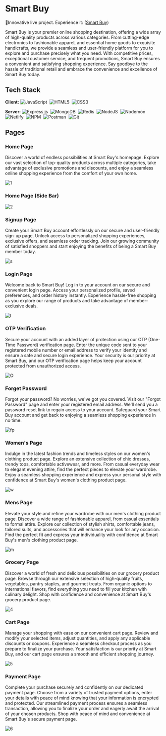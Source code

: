 # Smart Buy 
🍁Innovative live project. Experience it: ([Smart Buy](https://smart-buy-frontend.vercel.app/))

Smart Buy is your premier online shopping destination, offering a wide array of high-quality products across various categories. From cutting-edge electronics to fashionable apparel, and essential home goods to exquisite handicrafts, we provide a seamless and user-friendly platform for you to explore and purchase precisely what you need. With competitive prices, exceptional customer service, and frequent promotions, Smart Buy ensures a convenient and satisfying shopping experience. Say goodbye to the hassle of traditional retail and embrace the convenience and excellence of Smart Buy today.

## Tech Stack

**Client:** 
![JavaScript](https://img.shields.io/badge/javascript-%23323330.svg?style=for-the-badge&logo=javascript&logoColor=%23F7DF1E)&nbsp;
![HTML5](https://img.shields.io/badge/html5-%23E34F26.svg?style=for-the-badge&logo=html5&logoColor=white)&nbsp;
![CSS3](https://img.shields.io/badge/css3-%231572B6.svg?style=for-the-badge&logo=css3&logoColor=white)&nbsp;

**Server:** 
![Express.js](https://img.shields.io/badge/express.js-%23404d59.svg?style=for-the-badge&logo=express&logoColor=%2361DAFB)&nbsp;
![MongoDB](https://img.shields.io/badge/MongoDB-%234ea94b.svg?style=for-the-badge&logo=mongodb&logoColor=white)&nbsp;
![Redis](https://img.shields.io/badge/redis-%23DD0031.svg?style=for-the-badge&logo=redis&logoColor=white)&nbsp;
![NodeJS](https://img.shields.io/badge/node.js-6DA55F?style=for-the-badge&logo=node.js&logoColor=white)&nbsp;
![Nodemon](https://img.shields.io/badge/NODEMON-%23323330.svg?style=for-the-badge&logo=nodemon&logoColor=%BBDEAD)&nbsp;
![Netlify](https://img.shields.io/badge/netlify-%23000000.svg?style=for-the-badge&logo=netlify&logoColor=#00C7B7)&nbsp;
![NPM](https://img.shields.io/badge/NPM-%23CB3837.svg?style=for-the-badge&logo=npm&logoColor=white)&nbsp;
![Postman](https://img.shields.io/badge/Postman-FF6C37?style=for-the-badge&logo=postman&logoColor=white)&nbsp;
![Git](https://img.shields.io/badge/git-%23F05033.svg?style=for-the-badge&logo=git&logoColor=white)&nbsp;
&nbsp;

## Pages
### Home Page
Discover a world of endless possibilities at Smart Buy's homepage. Explore our vast selection of top-quality products across multiple categories, take advantage of exclusive promotions and discounts, and enjoy a seamless online shopping experience from the comfort of your own home.


![1](https://github.com/kirti136/SmartBuy-Amazon/assets/75576920/90bd806a-48a2-4f04-8d45-440c44c03985)

### Home Page (Side Bar)
![2](https://github.com/kirti136/SmartBuy-Amazon/assets/75576920/6d233e46-bf10-4a4a-ba03-e1220e9f92c5)

### Signup Page
Create your Smart Buy account effortlessly on our secure and user-friendly sign-up page. Unlock access to personalized shopping experiences, exclusive offers, and seamless order tracking. Join our growing community of satisfied shoppers and start enjoying the benefits of being a Smart Buy member today.

![s](https://github.com/kirti136/SmartBuy-Amazon/assets/75576920/d928e455-8720-4b7a-bd58-e4f70c1c6368)

### Login Page
Welcome back to Smart Buy! Log in to your account on our secure and convenient login page. Access your personalized profile, saved preferences, and order history instantly. Experience hassle-free shopping as you explore our range of products and take advantage of member-exclusive deals.

![l](https://github.com/kirti136/SmartBuy-Amazon/assets/75576920/1a2537e9-35d6-4365-ba96-b027ff80320e)

### OTP Verification
Secure your account with an added layer of protection using our OTP (One-Time Password) verification page. Enter the unique code sent to your registered mobile number or email address to verify your identity and ensure a safe and secure login experience. Your security is our priority at Smart Buy, and our OTP verification page helps keep your account protected from unauthorized access.

![O](https://github.com/kirti136/SmartBuy-Amazon/assets/75576920/bc589861-1cdb-4573-b8af-36266bb8d040)

### Forget Password
Forgot your password? No worries, we've got you covered. Visit our "Forgot Password" page and enter your registered email address. We'll send you a password reset link to regain access to your account. Safeguard your Smart Buy account and get back to enjoying a seamless shopping experience in no time.

![fp](https://github.com/kirti136/SmartBuy-Amazon/assets/75576920/8a2d8fab-d79b-45e5-8785-771ea1b65cf8)

### Women's Page
Indulge in the latest fashion trends and timeless styles on our women's clothing product page. Explore an extensive collection of chic dresses, trendy tops, comfortable activewear, and more. From casual everyday wear to elegant evening attire, find the perfect pieces to elevate your wardrobe. Enjoy a seamless shopping experience and express your personal style with confidence at Smart Buy's women's clothing product page.

![w](https://github.com/kirti136/SmartBuy-Amazon/assets/75576920/532df34a-7f3d-455f-8fc3-e5307c07cb3c)

### Mens Page
Elevate your style and refine your wardrobe with our men's clothing product page. Discover a wide range of fashionable apparel, from casual essentials to formal attire. Explore our collection of stylish shirts, comfortable jeans, tailored suits, and accessories that will enhance your look for any occasion. Find the perfect fit and express your individuality with confidence at Smart Buy's men's clothing product page.

![m](https://github.com/kirti136/SmartBuy-Amazon/assets/75576920/c3f0d4ab-148f-4e36-8c7d-796401cfbc10)

### Grocery Page
Discover a world of fresh and delicious possibilities on our grocery product page. Browse through our extensive selection of high-quality fruits, vegetables, pantry staples, and gourmet treats. From organic options to international flavors, find everything you need to fill your kitchen with culinary delight. Shop with confidence and convenience at Smart Buy's grocery product page.

![4](https://github.com/kirti136/SmartBuy-Amazon/assets/75576920/b7294113-a6a1-4731-84af-8d4fabd4f269)

### Cart Page
Manage your shopping with ease on our convenient cart page. Review and modify your selected items, adjust quantities, and apply any applicable discounts or coupons. Experience a seamless checkout process as you prepare to finalize your purchase. Your satisfaction is our priority at Smart Buy, and our cart page ensures a smooth and efficient shopping journey.

![5](https://github.com/kirti136/SmartBuy-Amazon/assets/75576920/cccc55ec-1911-477f-aef4-fdbc01713b63)

### Payment Page
Complete your purchase securely and confidently on our dedicated payment page. Choose from a variety of trusted payment options, enter your details with peace of mind knowing that your information is encrypted and protected. Our streamlined payment process ensures a seamless transaction, allowing you to finalize your order and eagerly await the arrival of your chosen products. Shop with peace of mind and convenience at Smart Buy's secure payment page.

![6](https://github.com/kirti136/SmartBuy-Amazon/assets/75576920/b0c9c288-e118-406e-ac6e-5f14b1fbc28d)
